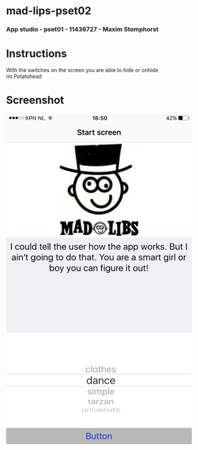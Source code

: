 # mad-lips-pset02
### App studio - pset01 - 11436727 - Maxim Stomphorst

# Instructions
With the switches on the screen you are able to hide or onhide mr.Potatohead

# Screenshot
![alt tag](https://github.com/majstomphorst/mad-lips-pset02/blob/master/doc/screenshot.PNG)
